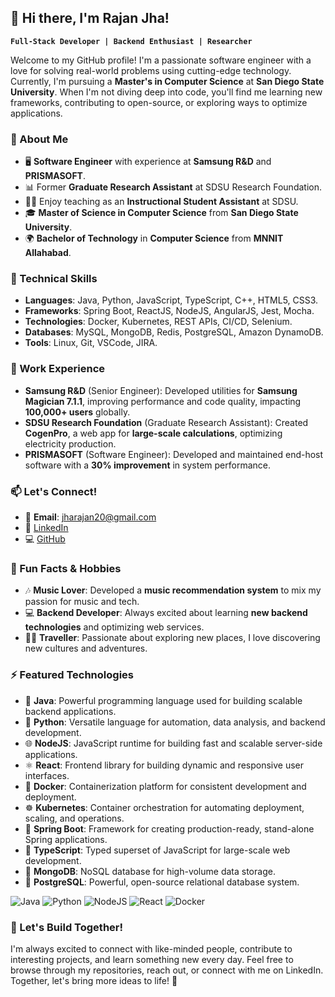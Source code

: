 ## 👋 Hi there, I'm Rajan Jha!

**`Full-Stack Developer | Backend Enthusiast | Researcher`**

Welcome to my GitHub profile! I'm a passionate software engineer with a love for solving real-world problems using cutting-edge technology. Currently, I'm pursuing a **Master's in Computer Science** at **San Diego State University**. When I'm not diving deep into code, you'll find me learning new frameworks, contributing to open-source, or exploring ways to optimize applications.

### 🌱 About Me
- 🖥️ **Software Engineer** with experience at **Samsung R&D** and **PRISMASOFT**.
- 📊 Former **Graduate Research Assistant** at SDSU Research Foundation.
- 👨‍🏫 Enjoy teaching as an **Instructional Student Assistant** at SDSU.
- 🎓 **Master of Science in Computer Science** from **San Diego State University**.
- 🌍 **Bachelor of Technology** in **Computer Science** from **MNNIT Allahabad**.

### 🔧 Technical Skills
- **Languages**: Java, Python, JavaScript, TypeScript, C++, HTML5, CSS3.
- **Frameworks**: Spring Boot, ReactJS, NodeJS, AngularJS, Jest, Mocha.
- **Technologies**: Docker, Kubernetes, REST APIs, CI/CD, Selenium.
- **Databases**: MySQL, MongoDB, Redis, PostgreSQL, Amazon DynamoDB.
- **Tools**: Linux, Git, VSCode, JIRA.

### 💼 Work Experience
- **Samsung R&D** (Senior Engineer): Developed utilities for **Samsung Magician 7.1.1**, improving performance and code quality, impacting **100,000+ users** globally.
- **SDSU Research Foundation** (Graduate Research Assistant): Created **CogenPro**, a web app for **large-scale calculations**, optimizing electricity production.
- **PRISMASOFT** (Software Engineer): Developed and maintained end-host software with a **30% improvement** in system performance.

### 📫 Let's Connect!
- 💌 **Email**: [jharajan20@gmail.com](mailto:jharajan20@gmail.com)
- 💼 [LinkedIn](https://www.linkedin.com/in/iamrajanjha)
- 💻 [GitHub](https://github.com/iamrajanjharj)

### 🌟 Fun Facts & Hobbies
- 🎶 **Music Lover**: Developed a **music recommendation system** to mix my passion for music and tech.
- 💻 **Backend Developer**: Always excited about learning **new backend technologies** and optimizing web services.
- 👨‍🏫 **Traveller**: Passionate about exploring new places, I love discovering new cultures and adventures.

### ⚡ Featured Technologies
- 🚀 **Java**: Powerful programming language used for building scalable backend applications.
- 🐍 **Python**: Versatile language for automation, data analysis, and backend development.
- 🌐 **NodeJS**: JavaScript runtime for building fast and scalable server-side applications.
- ⚛️ **React**: Frontend library for building dynamic and responsive user interfaces.
- 🐳 **Docker**: Containerization platform for consistent development and deployment.
- ☸️ **Kubernetes**: Container orchestration for automating deployment, scaling, and operations.
- 🌱 **Spring Boot**: Framework for creating production-ready, stand-alone Spring applications.
- 💠 **TypeScript**: Typed superset of JavaScript for large-scale web development.
- 🍃 **MongoDB**: NoSQL database for high-volume data storage.
- 🐘 **PostgreSQL**: Powerful, open-source relational database system.

![Java](https://img.shields.io/badge/Java-%23ED8B00.svg?style=flat&logo=java&logoColor=white)
![Python](https://img.shields.io/badge/Python-%233776AB.svg?style=flat&logo=python&logoColor=white)
![NodeJS](https://img.shields.io/badge/Node.js-%2343853D.svg?style=flat&logo=node.js&logoColor=white)
![React](https://img.shields.io/badge/React-%2361DAFB.svg?style=flat&logo=react&logoColor=white)
![Docker](https://img.shields.io/badge/Docker-%232496ED.svg?style=flat&logo=docker&logoColor=white)

### 💬 Let's Build Together!
I'm always excited to connect with like-minded people, contribute to interesting projects, and learn something new every day. Feel free to browse through my repositories, reach out, or connect with me on LinkedIn. Together, let's bring more ideas to life! 🚀
